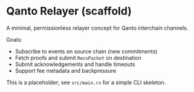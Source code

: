 # Qanto Relayer (scaffold)

A minimal, permissionless relayer concept for Qanto interchain channels.

Goals:
- Subscribe to events on source chain (new commitments)
- Fetch proofs and submit `RecvPacket` on destination
- Submit acknowledgements and handle timeouts
- Support fee metadata and backpressure

This is a placeholder; see `src/main.rs` for a simple CLI skeleton.

